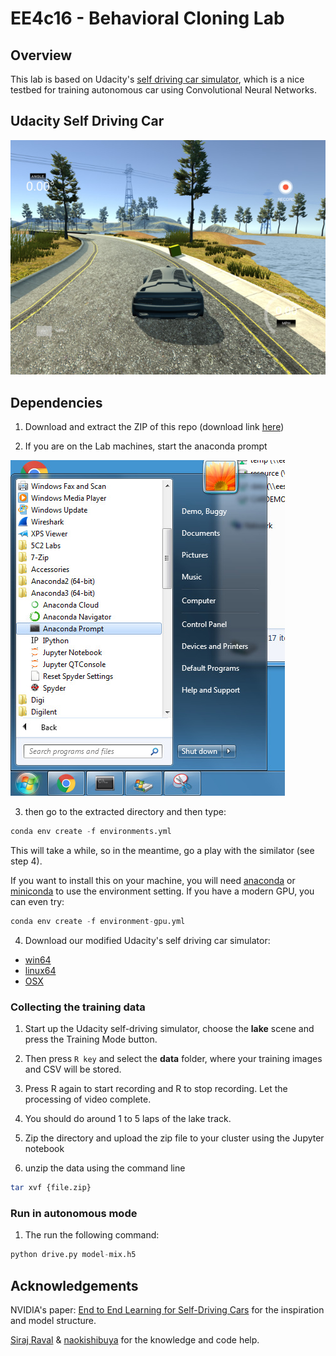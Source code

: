 # EE4c16 - Behavioral Cloning Lab

## Overview

This lab is based on Udacity's [self driving car
simulator](https://github.com/udacity/self-driving-car-sim), which is
a nice testbed for training autonomous car using Convolutional Neural
Networks.

## Udacity Self Driving Car

![Simulated Self Driving Car Project Demo](/images/screenshot.jpg)



## Dependencies

1. Download and extract the ZIP of this repo (download link [here](https://github.com/frcs/EE4C16-self-driving-lab/archive/master.zip))

2. If you are on the Lab machines, start the anaconda prompt

![anaconda](/images/anaconda-start.jpg)

3. then go to the extracted directory and then type:

```python
conda env create -f environments.yml
```

This will take a while, so in the meantime, go a play with the
similator (see step 4).

If you want to install this on your machine, you will need
[anaconda](https://www.continuum.io/downloads) or
[miniconda](https://conda.io/miniconda.html) to use the
environment setting. If you have a modern GPU, you can even try:

```python
conda env create -f environment-gpu.yml
```

4. Download our modified Udacity's self driving car simulator:

*  [win64](https://drive.google.com/file/d/1vs_AbhXxPVL1fjCbRiKItR0U432ANRyh)
*  [linux64](https://drive.google.com/file/d/1ABdmMtDHMl_bRSTyDyH2zqdURkzzl93y)
*  [OSX](https://drive.google.com/open?id=1qqt_Q8pZqQFpvn9xHRMc002ABq-tQQDK)


### Collecting the training data

1. Start up the Udacity self-driving simulator, choose the **lake**
scene and press the Training Mode button.

2. Then press `R key` and select the **data** folder, where your
training images and CSV will be stored.

3. Press R again to start recording and R to stop recording. Let the
processing of video complete.

4. You should do around 1 to 5 laps of the lake track.

5. Zip the directory and upload the zip file to your cluster using the Jupyter notebook

6. unzip the data using the command line
```bash
tar xvf {file.zip}
```



### Run in autonomous mode

1. The run the following command:

```python
python drive.py model-mix.h5
```


## Acknowledgements

NVIDIA's paper: [End to End Learning for Self-Driving Cars](http://images.nvidia.com/content/tegra/automotive/images/2016/solutions/pdf/end-to-end-dl-using-px.pdf) for the inspiration and model structure.

[Siraj Raval](https://github.com/llsourcell) & [naokishibuya](https://github.com/naokishibuya) for the knowledge and code help.



